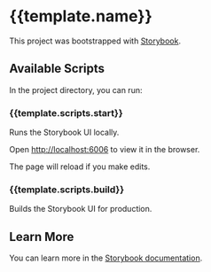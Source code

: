 # {{template.name}}

This project was bootstrapped with [Storybook](https://storybook.js.org/).

## Available Scripts

In the project directory, you can run:

### {{template.scripts.start}}

Runs the Storybook UI locally.

Open [http://localhost:6006](http://localhost:6006) to view it in the browser.

The page will reload if you make edits.

### {{template.scripts.build}}

Builds the Storybook UI for production.

## Learn More

You can learn more in the [Storybook documentation](https://storybook.js.org/docs).
